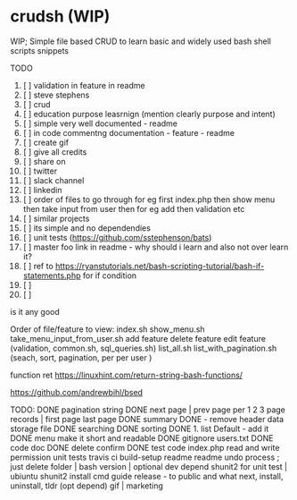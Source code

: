 # crudsh (WIP)

WIP; Simple file based CRUD to learn basic and widely used bash shell scripts snippets

TODO

1. [ ]  validation in feature in readme
1. [ ]  steve stephens
1. [ ]  crud
1. [ ]  education purpose leasrnign (mention clearly purpose and intent)
1. [ ]  simple very well documented - readme
1. [ ]  in code commentng documentation - feature - readme
1. [ ]  create gif
1. [ ]  give all credits
1. [ ]  share on
1. [ ]      twitter
1. [ ]      slack channel
1. [ ]      linkedin
1. [ ]  order of files to go through for eg first index.php then show menu then take input from user then for eg add then validation etc
1. [ ]  similar projects
1. [ ]  its simple and no dependendies
1. [ ]  unit tests (https://github.com/sstephenson/bats)
1. [ ]  master foo link in readme - why should i learn and also not over learn it?
1. [ ]  ref to https://ryanstutorials.net/bash-scripting-tutorial/bash-if-statements.php for if condition
1. [ ]
1. [ ]





is it any good



Order of file/feature to view:
index.sh
show_menu.sh
take_menu_input_from_user.sh
add feature
delete feature
edit feature (validation, common.sh, sql_queries.sh)
list_all.sh
list_with_pagination.sh (seach, sort, pagination, per per user )



function ret
    https://linuxhint.com/return-string-bash-functions/

https://github.com/andrewbihl/bsed




TODO:
DONE pagination string
    DONE next page | prev page per 1 2 3 page records | first page last page
DONE summary
DONE - remove header data storage file
DONE searching
DONE sorting
DONE 1. list Default - add it
DONE menu make it short and readable
DONE gitignore users.txt
DONE code doc
DONE delete confirm
DONE test code index.php read and write permission
unit tests
travis ci build-setup
readme
readme undo process ; just delete folder | bash version | optional dev depend shunit2 for unit test | ubiuntu shunit2 install cmd guide
release - to public and what next,  install,  uninstall, tldr (opt depend)
gif | marketing

